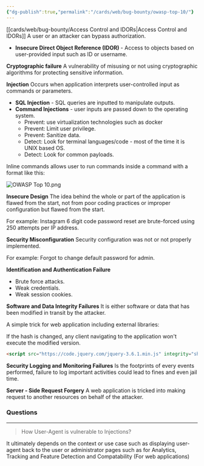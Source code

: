 ```yaml
---
{"dg-publish":true,"permalink":"/cards/web/bug-bounty/owasp-top-10/"}
---
```


[[cards/web/bug-bounty/Access Control and IDORs\|Access Control and IDORs]]
A user or an attacker can bypass authorization.

- **Insecure Direct Object Reference (IDOR)** - Access to objects based on user-provided input such as ID or username.

**Cryptographic failure**
A vulnerability of misusing or not using cryptographic algorithms for protecting sensitive information.

**Injection**
Occurs when application interprets user-controlled input as commands or parameters.

- **SQL Injection** - SQL queries are inputted to manipulate outputs.
- **Command Injections** - user inputs are passed down to the operating system.
	- Prevent: use virtualization technologies such as docker
	- Prevent: Limit user privilege.
	- Prevent: Sanitize data.
	- Detect: Look for terminal languages/code - most of the time it is UNIX based OS.
	- Detect: Look for common payloads.

Inline commands allows user to run commands inside a command with a format like this:

![OWASP Top 10.png](/img/user/cards/web/images/OWASP%20Top%2010.png)

**Insecure Design**
The idea behind the whole or part of the application is flawed from the start, not from poor coding practices or improper configuration but flawed from the start.

For example:
Instagram 6 digit code password reset are brute-forced using 250 attempts per IP address.

**Security Misconfiguration**
Security configuration was not or not properly implemented.

For example:
Forgot to change default password for admin.

**Identification and Authentication Failure**
- Brute force attacks.
- Weak credentials.
- Weak session cookies.

**Software and Data Integrity Failures**
It is either software or data that has been modified in transit by the attacker.

A simple trick for web application including external libraries:

If the hash is changed, any client navigating to the application won't execute the modified version.

```html
<script src="https://code.jquery.com/jquery-3.6.1.min.js" integrity="sha256-o88AwQnZB+VDvE9tvIXrMQaPlFFSUTR+nldQm1LuPXQ=" crossorigin="anonymous"></script>
```

**Security Logging and Monitoring Failures**
Is the footprints of every events performed, failure to log important activities could lead to fines and even jail time.

**Server - Side Request Forgery**
A web application is tricked into making request to another resources on behalf of the attacker.

### Questions
---
> How User-Agent is vulnerable to Injections?

It ultimately depends on the context or use case such as displaying user-agent
back to the user or administrator pages such as for Analytics, Tracking and Feature Detection and Compatability (For web applications)